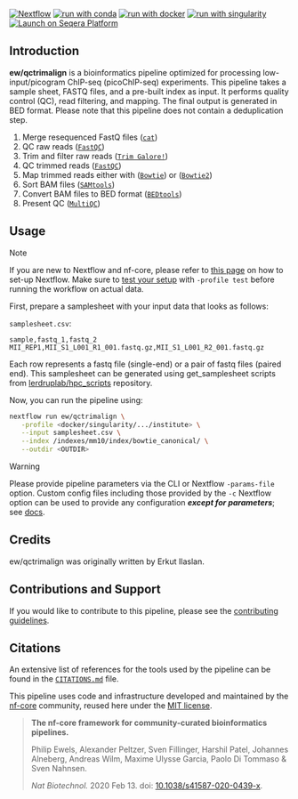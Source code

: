 <!-- [![GitHub Actions CI Status](https://github.com/ew/qctrimalign/actions/workflows/ci.yml/badge.svg)](https://github.com/ew/qctrimalign/actions/workflows/ci.yml) -->
<!-- [![GitHub Actions Linting Status](https://github.com/ew/qctrimalign/actions/workflows/linting.yml/badge.svg)](https://github.com/ew/qctrimalign/actions/workflows/linting.yml)[![Cite with Zenodo] -(http://img.shields.io/badge/DOI-10.5281/zenodo.XXXXXXX-1073c8?labelColor=000000)](https://doi.org/10.5281/zenodo.XXXXXXX) -->
<!-- [![nf-test](https://img.shields.io/badge/unit_tests-nf--test-337ab7.svg)](https://www.nf-test.com) -->

[![Nextflow](https://img.shields.io/badge/nextflow%20DSL2-%E2%89%A523.04.0-23aa62.svg)](https://www.nextflow.io/)
[![run with conda](http://img.shields.io/badge/run%20with-conda-3EB049?labelColor=000000&logo=anaconda)](https://docs.conda.io/en/latest/)
[![run with docker](https://img.shields.io/badge/run%20with-docker-0db7ed?labelColor=000000&logo=docker)](https://www.docker.com/)
[![run with singularity](https://img.shields.io/badge/run%20with-singularity-1d355c.svg?labelColor=000000)](https://sylabs.io/docs/)
[![Launch on Seqera Platform](https://img.shields.io/badge/Launch%20%F0%9F%9A%80-Seqera%20Platform-%234256e7)](https://tower.nf/launch?pipeline=https://github.com/ew/qctrimalign)

## Introduction

**ew/qctrimalign** is a bioinformatics pipeline optimized for processing low-input/picogram ChIP-seq (picoChIP-seq) experiments.
This pipeline takes a sample sheet, FASTQ files, and a pre-built index as input. It performs quality control (QC), read filtering, and mapping. The final output is generated in BED format. Please note that this pipeline does not contain a deduplication step.

<!-- TODO nf-core:
   Complete this sentence with a 2-3 sentence summary of what types of data the pipeline ingests, a brief overview of the
   major pipeline sections and the types of output it produces. You're giving an overview to someone new
   to nf-core here, in 15-20 seconds. For an example, see https://github.com/nf-core/rnaseq/blob/master/README.md#introduction
-->

<!-- TODO nf-core: Include a figure that guides the user through the major workflow steps. Many nf-core
     workflows use the "tube map" design for that. See https://nf-co.re/docs/contributing/design_guidelines#examples for examples.   -->
<!-- TODO nf-core: Fill in short bullet-pointed list of the default steps in the pipeline -->

1. Merge resequenced FastQ files ([`cat`](https://www.linfo.org/cat.html))
2. QC raw reads ([`FastQC`](https://www.bioinformatics.babraham.ac.uk/projects/fastqc/))
3. Trim and filter raw reads ([`Trim Galore!`](https://www.bioinformatics.babraham.ac.uk/projects/trim_galore/))
4. QC trimmed reads ([`FastQC`](https://www.bioinformatics.babraham.ac.uk/projects/fastqc/))
5. Map trimmed reads either with ([`Bowtie`](https://bowtie-bio.sourceforge.net/index.shtml)) or ([`Bowtie2`](https://bowtie-bio.sourceforge.net/bowtie2/index.shtml))
6. Sort BAM files ([`SAMtools`](https://sourceforge.net/projects/samtools/files/samtools/))
7. Convert BAM files to BED format ([`BEDtools`](https://github.com/arq5x/bedtools2/))
8. Present QC ([`MultiQC`](http://multiqc.info/))

## Usage

<!-- TODO nf-core: Describe the minimum required steps to execute the pipeline, e.g. how to prepare samplesheets.
     Explain what rows and columns represent. For instance (please edit as appropriate):
-->

> [!NOTE]
> If you are new to Nextflow and nf-core, please refer to [this page](https://nf-co.re/docs/usage/installation) on how to set-up Nextflow. Make sure to [test your setup](https://nf-co.re/docs/usage/introduction#how-to-run-a-pipeline) with `-profile test` before running the workflow on actual data.

First, prepare a samplesheet with your input data that looks as follows:

`samplesheet.csv`:

```csv
sample,fastq_1,fastq_2
MII_REP1,MII_S1_L001_R1_001.fastq.gz,MII_S1_L001_R2_001.fastq.gz
```

Each row represents a fastq file (single-end) or a pair of fastq files (paired end).
This samplesheet can be generated using get_samplesheet scripts from [lerdruplab/hpc_scripts](https://github.com/lerdruplab/hpc_scripts) repository.

Now, you can run the pipeline using:

<!-- TODO nf-core: update the following command to include all required parameters for a minimal example -->

```bash
nextflow run ew/qctrimalign \
   -profile <docker/singularity/.../institute> \
   --input samplesheet.csv \
   --index /indexes/mm10/index/bowtie_canonical/ \
   --outdir <OUTDIR>
```

> [!WARNING]
> Please provide pipeline parameters via the CLI or Nextflow `-params-file` option. Custom config files including those provided by the `-c` Nextflow option can be used to provide any configuration _**except for parameters**_;
> see [docs](https://nf-co.re/usage/configuration#custom-configuration-files).

## Credits

ew/qctrimalign was originally written by Erkut Ilaslan.

<!-- We thank the following people for their extensive assistance in the development of this pipeline: -->

<!-- TODO nf-core: If applicable, make list of people who have also contributed -->

## Contributions and Support

If you would like to contribute to this pipeline, please see the [contributing guidelines](.github/CONTRIBUTING.md).

## Citations

<!-- TODO nf-core: Add citation for pipeline after first release. Uncomment lines below and update Zenodo doi and badge at the top of this file. -->
<!-- If you use ew/qctrimalign for your analysis, please cite it using the following doi: [10.5281/zenodo.XXXXXX](https://doi.org/10.5281/zenodo.XXXXXX) -->

<!-- TODO nf-core: Add bibliography of tools and data used in your pipeline -->

An extensive list of references for the tools used by the pipeline can be found in the [`CITATIONS.md`](CITATIONS.md) file.

This pipeline uses code and infrastructure developed and maintained by the [nf-core](https://nf-co.re) community, reused here under the [MIT license](https://github.com/nf-core/tools/blob/master/LICENSE).

> **The nf-core framework for community-curated bioinformatics pipelines.**
>
> Philip Ewels, Alexander Peltzer, Sven Fillinger, Harshil Patel, Johannes Alneberg, Andreas Wilm, Maxime Ulysse Garcia, Paolo Di Tommaso & Sven Nahnsen.
>
> _Nat Biotechnol._ 2020 Feb 13. doi: [10.1038/s41587-020-0439-x](https://dx.doi.org/10.1038/s41587-020-0439-x).
